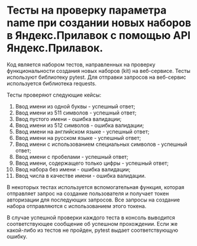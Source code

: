 # Тесты на проверку параметра name при создании новых наборов в Яндекс.Прилавок с помощью API Яндекс.Прилавок.
Код является набором тестов, направленных на проверку функциональности создания новых наборов (kit) на веб-сервисе. Тесты используют библиотеку pytest. Для отправки запросов на веб-сервис используется библиотека requests.

Тесты проверяют следующие кейсы:

1. Ввод имени из одной буквы - успешный ответ;
2. Ввод имени из 511 символов - успешный ответ;
3. Ввод пустого имени - ошибка валидации;
4. Ввод имени из 512 символов - ошибка валидации;
5. Ввод имени на английском языке - успешный ответ;
6. Ввод имени на русском языке - успешный ответ;
7. Ввод имени с использованием специальных символов - успешный ответ;
8. Ввод имени с пробелами - успешный ответ;
9. Ввод имени, содержащего только цифры - успешный ответ;
10. Ввод набора без имени - ошибка валидации;
11. Ввод числа в качестве имени - ошибка валидации.

В некоторых тестах используется вспомогательная функция, которая отправляет запрос на создание пользователя и получает токен авторизации для последующих запросов. Все запросы на создание набора отправляются с использованием этого токена.

В случае успешной проверки каждого теста в консоль выводится соответствующее сообщение об успешном прохождении. Если же какой-либо из тестов не пройден, pytest выдает соответствующую ошибку.
